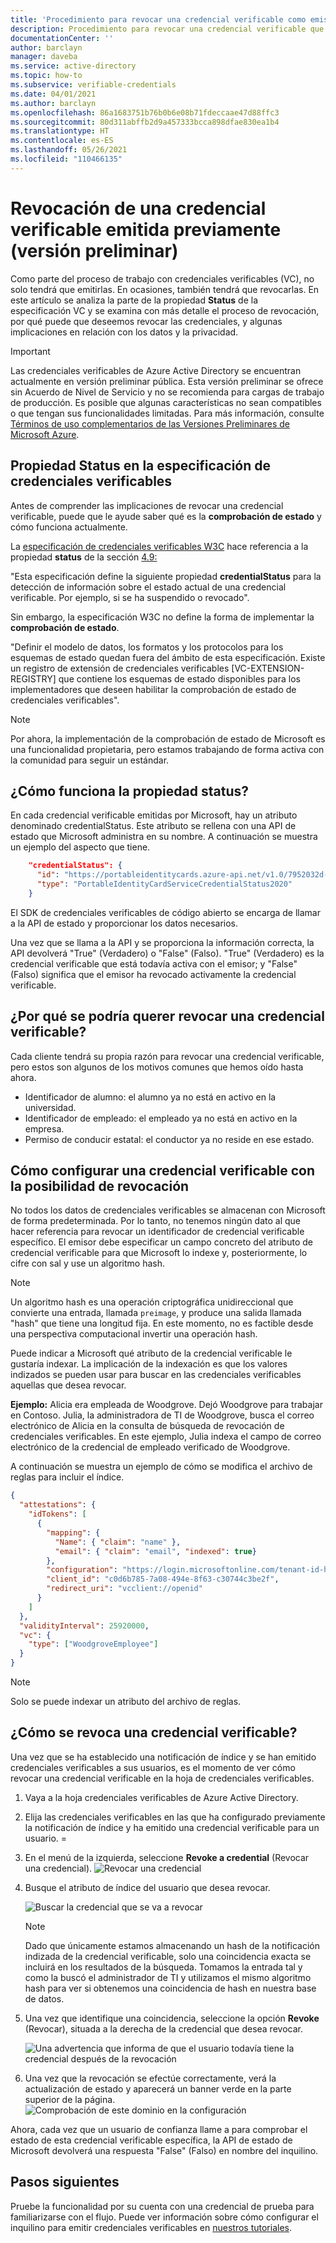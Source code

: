 ```yaml
---
title: 'Procedimiento para revocar una credencial verificable como emisor: credenciales verificables de Azure Active Directory'
description: Procedimiento para revocar una credencial verificable que ha emitido
documentationCenter: ''
author: barclayn
manager: daveba
ms.service: active-directory
ms.topic: how-to
ms.subservice: verifiable-credentials
ms.date: 04/01/2021
ms.author: barclayn
ms.openlocfilehash: 86a1683751b76b0b6e08b71fdeccaae47d88ffc3
ms.sourcegitcommit: 80d311abffb2d9a457333bcca898dfae830ea1b4
ms.translationtype: HT
ms.contentlocale: es-ES
ms.lasthandoff: 05/26/2021
ms.locfileid: "110466135"
---
```

# <a name="revoke-a-previously-issued-verifiable-credential-preview"></a>Revocación de una credencial verificable emitida previamente (versión preliminar)

Como parte del proceso de trabajo con credenciales verificables (VC), no solo tendrá que emitirlas. En ocasiones, también tendrá que revocarlas. En este artículo se analiza la parte de la propiedad **Status** de la especificación VC y se examina con más detalle el proceso de revocación, por qué puede que deseemos revocar las credenciales, y algunas implicaciones en relación con los datos y la privacidad.

> [!IMPORTANT]
> Las credenciales verificables de Azure Active Directory se encuentran actualmente en versión preliminar pública.
> Esta versión preliminar se ofrece sin Acuerdo de Nivel de Servicio y no se recomienda para cargas de trabajo de producción. Es posible que algunas características no sean compatibles o que tengan sus funcionalidades limitadas. Para más información, consulte [Términos de uso complementarios de las Versiones Preliminares de Microsoft Azure](https://azure.microsoft.com/support/legal/preview-supplemental-terms/).

## <a name="status-property-in-verifiable-credentials-specification"></a>Propiedad Status en la especificación de credenciales verificables

Antes de comprender las implicaciones de revocar una credencial verificable, puede que le ayude saber qué es la **comprobación de estado** y cómo funciona actualmente.

La [especificación de credenciales verificables W3C](https://www.w3.org/TR/vc-data-model/) hace referencia a la propiedad **status** de la sección [4.9:](https://www.w3.org/TR/vc-data-model/#status)

"Esta especificación define la siguiente propiedad **credentialStatus** para la detección de información sobre el estado actual de una credencial verificable. Por ejemplo, si se ha suspendido o revocado".

Sin embargo, la especificación W3C no define la forma de implementar la **comprobación de estado**.

"Definir el modelo de datos, los formatos y los protocolos para los esquemas de estado quedan fuera del ámbito de esta especificación. Existe un registro de extensión de credenciales verificables [VC-EXTENSION-REGISTRY] que contiene los esquemas de estado disponibles para los implementadores que deseen habilitar la comprobación de estado de credenciales verificables".

>[!NOTE]
>Por ahora, la implementación de la comprobación de estado de Microsoft es una funcionalidad propietaria, pero estamos trabajando de forma activa con la comunidad para seguir un estándar.

## <a name="how-does-the-status-property-work"></a>¿Cómo funciona la propiedad **status**?

En cada credencial verificable emitidas por Microsoft, hay un atributo denominado credentialStatus. Este atributo se rellena con una API de estado que Microsoft administra en su nombre. A continuación se muestra un ejemplo del aspecto que tiene.

```json
    "credentialStatus": {
      "id": "https://portableidentitycards.azure-api.net/v1.0/7952032d-d1f3-4c65-993f-1112dab7e191/portableIdentities/card/status",
      "type": "PortableIdentityCardServiceCredentialStatus2020"
    }
```

El SDK de credenciales verificables de código abierto se encarga de llamar a la API de estado y proporcionar los datos necesarios.

Una vez que se llama a la API y se proporciona la información correcta, la API devolverá "True" (Verdadero) o "False" (Falso). "True" (Verdadero) es la credencial verificable que está todavía activa con el emisor; y "False" (Falso) significa que el emisor ha revocado activamente la credencial verificable.

## <a name="why-you-may-want-to-revoke-a-vc"></a>¿Por qué se podría querer revocar una credencial verificable?

Cada cliente tendrá su propia razón para revocar una credencial verificable, pero estos son algunos de los motivos comunes que hemos oído hasta ahora. 

- Identificador de alumno: el alumno ya no está en activo en la universidad.
- Identificador de empleado: el empleado ya no está en activo en la empresa.
- Permiso de conducir estatal: el conductor ya no reside en ese estado.

## <a name="how-to-set-up-a-verifiable-credential-with-the-ability-to-revoke"></a>Cómo configurar una credencial verificable con la posibilidad de revocación

No todos los datos de credenciales verificables se almacenan con Microsoft de forma predeterminada. Por lo tanto, no tenemos ningún dato al que hacer referencia para revocar un identificador de credencial verificable específico. El emisor debe especificar un campo concreto del atributo de credencial verificable para que Microsoft lo indexe y, posteriormente, lo cifre con sal y use un algoritmo hash.

>[!NOTE]
>Un algoritmo hash es una operación criptográfica unidireccional que convierte una entrada, llamada ```preimage```, y produce una salida llamada "hash" que tiene una longitud fija. En este momento, no es factible desde una perspectiva computacional invertir una operación hash.

Puede indicar a Microsoft qué atributo de la credencial verificable le gustaría indexar. La implicación de la indexación es que los valores indizados se pueden usar para buscar en las credenciales verificables aquellas que desea revocar.

**Ejemplo:** Alicia era empleada de Woodgrove. Dejó Woodgrove para trabajar en Contoso. Julia, la administradora de TI de Woodgrove, busca el correo electrónico de Alicia en la consulta de búsqueda de revocación de credenciales verificables. En este ejemplo, Julia indexa el campo de correo electrónico de la credencial de empleado verificado de Woodgrove. 

A continuación se muestra un ejemplo de cómo se modifica el archivo de reglas para incluir el índice.

```json
{
  "attestations": {
    "idTokens": [
      { 
        "mapping": {
          "Name": { "claim": "name" },
          "email": { "claim": "email", "indexed": true}
        },
        "configuration": "https://login.microsoftonline.com/tenant-id-here7/v2.0/.well-known/openid-configuration",
        "client_id": "c0d6b785-7a08-494e-8f63-c30744c3be2f",
        "redirect_uri": "vcclient://openid"
      }
    ]
  },
  "validityInterval": 25920000,
  "vc": {
    "type": ["WoodgroveEmployee"]
  }
}
```

>[!NOTE]
>Solo se puede indexar un atributo del archivo de reglas.  

## <a name="how-do-i-revoke-a-verifiable-credential"></a>¿Cómo se revoca una credencial verificable?

Una vez que se ha establecido una notificación de índice y se han emitido credenciales verificables a sus usuarios, es el momento de ver cómo revocar una credencial verificable en la hoja de credenciales verificables.

1. Vaya a la hoja credenciales verificables de Azure Active Directory.
1. Elija las credenciales verificables en las que ha configurado previamente la notificación de índice y ha emitido una credencial verificable para un usuario. =
1. En el menú de la izquierda, seleccione **Revoke a credential** (Revocar una credencial). 
   ![Revocar una credencial](media/how-to-issuer-revoke/settings-revoke.png) 
1. Busque el atributo de índice del usuario que desea revocar. 

   ![Buscar la credencial que se va a revocar](media/how-to-issuer-revoke/revoke-search.png)

    >[!NOTE]
    >Dado que únicamente estamos almacenando un hash de la notificación indizada de la credencial verificable, solo una coincidencia exacta se incluirá en los resultados de la búsqueda. Tomamos la entrada tal y como la buscó el administrador de TI y utilizamos el mismo algoritmo hash para ver si obtenemos una coincidencia de hash en nuestra base de datos.
    
1. Una vez que identifique una coincidencia, seleccione la opción **Revoke** (Revocar), situada a la derecha de la credencial que desea revocar.

   ![Una advertencia que informa de que el usuario todavía tiene la credencial después de la revocación](media/how-to-issuer-revoke/warning.png) 

1. Una vez que la revocación se efectúe correctamente, verá la actualización de estado y aparecerá un banner verde en la parte superior de la página. 
   ![Comprobación de este dominio en la configuración](media/how-to-issuer-revoke/revoke-successful.png) 

Ahora, cada vez que un usuario de confianza llame a para comprobar el estado de esta credencial verificable específica, la API de estado de Microsoft devolverá una respuesta "False" (Falso) en nombre del inquilino.

## <a name="next-steps"></a>Pasos siguientes

Pruebe la funcionalidad por su cuenta con una credencial de prueba para familiarizarse con el flujo. Puede ver información sobre cómo configurar el inquilino para emitir credenciales verificables en [nuestros tutoriales](get-started-verifiable-credentials.md).